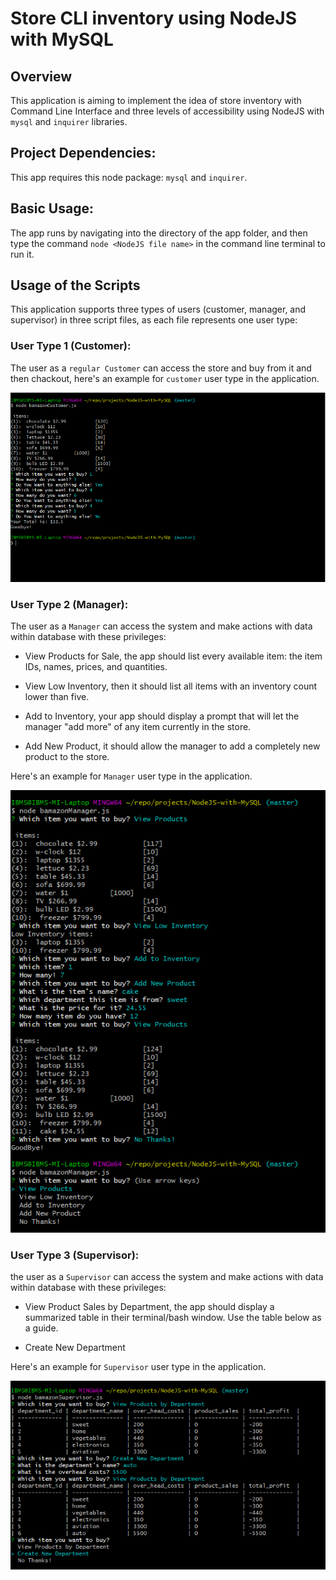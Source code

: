 # Store CLI inventory using NodeJS with MySQL


## Overview

This application is aiming to implement the idea of store inventory with Command Line Interface and three levels of accessibility using NodeJS with `mysql` and `inquirer` libraries. 

## Project Dependencies:
This app requires this node package: `mysql` and `inquirer`.

## Basic Usage:
The app runs by navigating into the directory of the app folder, and then type the command  `node <NodeJS file name>` in the command line terminal to run it.
 
## Usage of the Scripts
This application supports three types of users (customer, manager, and supervisor) in three script files, as each file represents one user type:

### User Type 1 (Customer):
The user as a `regular Customer` can access the store and buy from it and then chackout, here's an example for `customer` user type in the application.

![User type 1 example](./images/type1.png)

### User Type 2 (Manager):
The user as a `Manager` can access the system and make actions with data within database with these privileges:

  * View Products for Sale, the app should list every available item: the item IDs, names, prices, and quantities.

  * View Low Inventory, then it should list all items with an inventory count lower than five.

  * Add to Inventory, your app should display a prompt that will let the manager "add more" of any item currently in the store.

  * Add New Product, it should allow the manager to add a completely new product to the store.

Here's an example for `Manager` user type in the application.

![User type 2 example](./images/type2.png)

### User Type 3 (Supervisor):
the user as a `Supervisor` can access the system and make actions with data within database with these privileges:

  * View Product Sales by Department, the app should display a summarized table in their terminal/bash window. Use the table below as a guide.

  * Create New Department

Here's an example for `Supervisor` user type in the application.

![User type 3 example](./images/type3.png)
